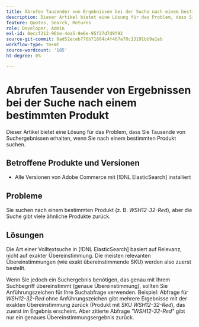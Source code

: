 ```yaml
---
title: Abrufen Tausender von Ergebnissen bei der Suche nach einem bestimmten Produkt
description: Dieser Artikel bietet eine Lösung für das Problem, dass Sie Tausende von Suchergebnissen erhalten, wenn Sie nach einem bestimmten Produkt suchen.
feature: Quotes, Search, Returns
role: Developer, Admin
exl-id: 0eccf212-96be-4ea5-9e6e-95f27d7d9f92
source-git-commit: 0ad52eceb776b71604c4f467a70c13191bb9a1eb
workflow-type: tm+mt
source-wordcount: '185'
ht-degree: 0%

---
```


# Abrufen Tausender von Ergebnissen bei der Suche nach einem bestimmten Produkt

Dieser Artikel bietet eine Lösung für das Problem, dass Sie Tausende von Suchergebnissen erhalten, wenn Sie nach einem bestimmten Produkt suchen.

## Betroffene Produkte und Versionen

* Alle Versionen von Adobe Commerce mit [!DNL ElasticSearch] installiert

## Probleme

Sie suchen nach einem bestimmten Produkt (z. B. *WSH12-32-Red*), aber die Suche gibt viele ähnliche Produkte zurück.

## Lösungen

Die Art einer Volltextsuche in [!DNL ElasticSearch] basiert auf Relevanz, nicht auf exakter Übereinstimmung. Die meisten relevanten Übereinstimmungen (wie exakt übereinstimmende SKU) werden also zuerst bestellt.

Wenn Sie jedoch ein Suchergebnis benötigen, das genau mit Ihrem Suchbegriff übereinstimmt (genaue Übereinstimmung), sollten Sie Anführungszeichen für Ihre Suchabfrage verwenden. Beispiel: Abfrage für *WSH12-32-Red* ohne Anführungszeichen gibt mehrere Ergebnisse mit der exakten Übereinstimmung zurück (Produkt mit *SKU WSH12-32-Red*), das zuerst im Ergebnis erscheint. Aber zitierte Abfrage *&quot;WSH12-32-Red&quot;* gibt nur ein genaues Übereinstimmungsergebnis zurück.
